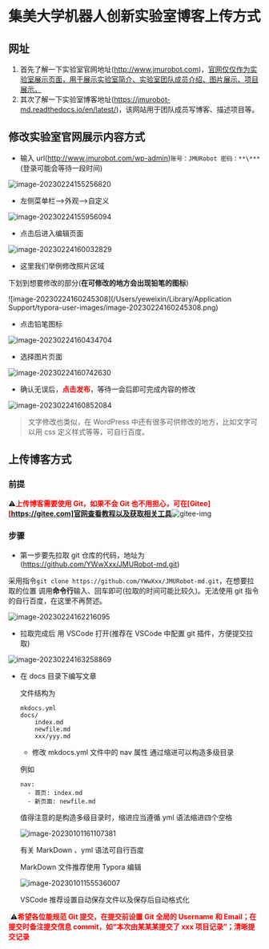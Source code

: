 # 集美大学机器人创新实验室博客上传方式

## 网址

1. 首先了解一下实验室官网地址(http://www.jmurobot.com)，<u>官网仅仅作为实验室展示页面，用于展示实验室简介、实验室团队成员介绍、图片展示、项目展示。</u>
2. 其次了解一下实验室博客地址(https://jmurobot-md.readthedocs.io/en/latest/)，该网站用于团队成员写博客、描述项目等。

## 修改实验室官网展示内容方式

- 输入 url(http://www.jmurobot.com/wp-admin)`账号：JMURobot 密码：**\***` (登录可能会等待一段时间)

![image-20230224155256820](https://ywwxxx.oss-cn-fuzhou.aliyuncs.com/markdown/202302241552101.png)

- 左侧菜单栏-->外观-->自定义

![image-20230224155956094](https://ywwxxx.oss-cn-fuzhou.aliyuncs.com/markdown/202302241559151.png)

- 点击后进入编辑页面

![image-20230224160032829](https://ywwxxx.oss-cn-fuzhou.aliyuncs.com/markdown/202302241600865.png)

- 这里我们举例修改照片区域

下划到想要修改的部分(**在可修改的地方会出现铅笔的图标**)

![image-20230224160245308](/Users/yeweixin/Library/Application Support/typora-user-images/image-20230224160245308.png)

- 点击铅笔图标

![image-20230224160434704](https://ywwxxx.oss-cn-fuzhou.aliyuncs.com/markdown/202302241604740.png)

- 选择图片页面

![image-20230224160742630](https://ywwxxx.oss-cn-fuzhou.aliyuncs.com/markdown/202302241607696.png)

- 确认无误后，<strong style="color:red">点击发布</strong>，等待一会后即可完成内容的修改

![image-20230224160852084](https://ywwxxx.oss-cn-fuzhou.aliyuncs.com/markdown/202302241608131.png)

> 文字修改也类似，在 WordPress 中还有很多可供修改的地方，比如文字可以用 css 定义样式等等，可自行百度。

## 上传博客方式

### 前提

⚠️<strong style="color:red">上传博客需要使用 Git，如果不会 Git 也不用担心，可在[Gitee][https://gitee.com]官网查看教程以及获取相关工具</strong>![gitee-img](https://ywwxxx.oss-cn-fuzhou.aliyuncs.com/markdown/202302241615538.png)

### 步骤

- 第一步要先拉取 git 仓库的代码，地址为(https://github.com/YWwXxx/JMURobot-md.git)

采用指令`git clone https://github.com/YWwXxx/JMURobot-md.git`，在想要拉取的位置 调用**命令行**输入、回车即可(拉取的时间可能比较久)。无法使用 git 指令的自行百度，在这里不再赘述。

![image-20230224162216095](https://ywwxxx.oss-cn-fuzhou.aliyuncs.com/markdown/202302241622154.png)

- 拉取完成后 用 VSCode 打开(推荐在 VSCode 中配置 git 插件，方便提交拉取)

![image-20230224163258869](https://ywwxxx.oss-cn-fuzhou.aliyuncs.com/markdown/202302241632931.png)

- 在 docs 目录下编写文章

  文件结构为

  ```
  mkdocs.yml
  docs/
      index.md
      newfile.md
      xxx/yyy.md
  ```

  - 修改 mkdocs.yml 文件中的 nav 属性 通过缩进可以构造多级目录

  例如

  ```
  nav:
    - 首页: index.md
    - 新页面: newfile.md
  ```

  值得注意的是构造多级目录时，缩进应当遵循 yml 语法缩进四个空格

  ![image-20230101161107381](https://ywwxxx.oss-cn-fuzhou.aliyuncs.com/markdown/202301011611468.png)

  有关 MarkDown 、yml 语法可自行百度

  MarkDown 文件推荐使用 Typora 编辑

  ![image-20230101155536007](https://ywwxxx.oss-cn-fuzhou.aliyuncs.com/markdown/202301011555101.png)

  VSCode 推荐设置自动保存文件以及保存后自动格式化

​ ⚠️<strong style="color:red">希望各位能规范 Git 提交，在提交前设置 Git 全局的 Username 和 Email；在提交时备注提交信息 commit，如“本次由某某某提交了 xxx 项目记录”；清晰提交记录</strong>
